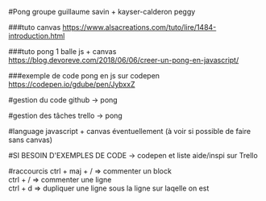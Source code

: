 #Pong 
groupe guillaume savin + kayser-calderon peggy

###tuto canvas
https://www.alsacreations.com/tuto/lire/1484-introduction.html

###tuto pong 1 balle js + canvas
https://blog.devoreve.com/2018/06/06/creer-un-pong-en-javascript/

###exemple de code pong en js sur codepen
https://codepen.io/gdube/pen/JybxxZ

#gestion du code
github -> pong

#gestion des tâches
trello -> pong

#language
javascript + canvas éventuellement (à voir si possible de faire sans canvas)

#SI BESOIN D'EXEMPLES DE CODE
 -> codepen et liste aide/inspi sur Trello
 
#raccourcis
ctrl + maj + / => commenter un block  
ctrl + / => commenter une ligne  
ctrl + d => dupliquer une ligne sous la ligne sur laqelle on est
 
 
